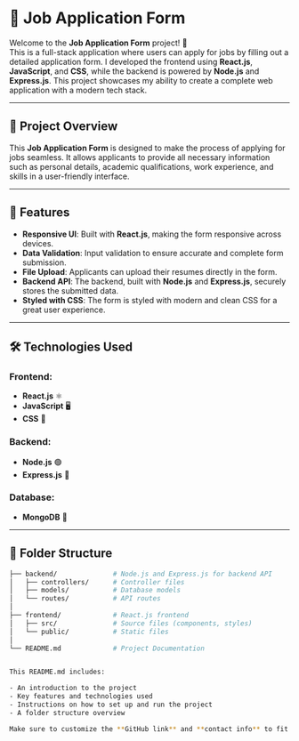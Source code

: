 # 📝 Job Application Form

Welcome to the **Job Application Form** project! 🚀  
This is a full-stack application where users can apply for jobs by filling out a detailed application form. I developed the frontend using **React.js**, **JavaScript**, and **CSS**, while the backend is powered by **Node.js** and **Express.js**. This project showcases my ability to create a complete web application with a modern tech stack.

---

## 📸 Project Overview

This **Job Application Form** is designed to make the process of applying for jobs seamless. It allows applicants to provide all necessary information such as personal details, academic qualifications, work experience, and skills in a user-friendly interface.

---

## 🌟 Features

- **Responsive UI**: Built with **React.js**, making the form responsive across devices.
- **Data Validation**: Input validation to ensure accurate and complete form submission.
- **File Upload**: Applicants can upload their resumes directly in the form.
- **Backend API**: The backend, built with **Node.js** and **Express.js**, securely stores the submitted data.
- **Styled with CSS**: The form is styled with modern and clean CSS for a great user experience.

---

## 🛠️ Technologies Used

### Frontend:
- **React.js** ⚛️
- **JavaScript** 🖥️
- **CSS** 🎨

### Backend:
- **Node.js** 🟢
- **Express.js** 🚀

### Database:
- **MongoDB** 🍃

---

## 📂 Folder Structure

```bash
├── backend/              # Node.js and Express.js for backend API
│   ├── controllers/      # Controller files
│   ├── models/           # Database models
│   └── routes/           # API routes
│
├── frontend/             # React.js frontend
│   ├── src/              # Source files (components, styles)
│   └── public/           # Static files
│
└── README.md             # Project Documentation


This README.md includes:

- An introduction to the project
- Key features and technologies used
- Instructions on how to set up and run the project
- A folder structure overview

Make sure to customize the **GitHub link** and **contact info** to fit your project specifics.
